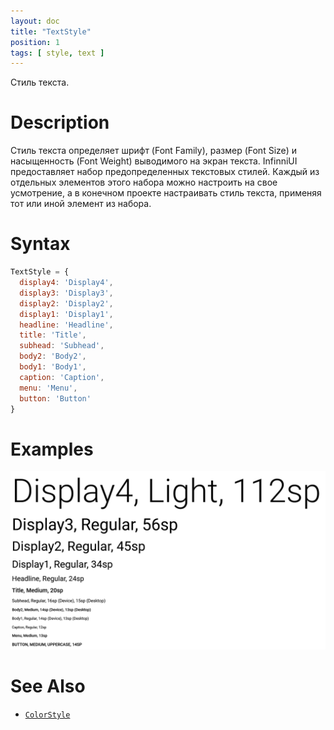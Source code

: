 ```yaml
---
layout: doc
title: "TextStyle"
position: 1
tags: [ style, text ]
---
```


Стиль текста.

# Description

Стиль текста определяет шрифт (Font Family), размер (Font Size) и насыщенность (Font Weight)
выводимого на экран текста. InfinniUI предоставляет набор предопределенных текстовых стилей. Каждый из отдельных элементов
этого набора можно настроить на свое усмотрение, а в конечном проекте настраивать стиль текста, применяя тот или иной элемент из набора.

# Syntax

```js
TextStyle = {
  display4: 'Display4',
  display3: 'Display3',
  display2: 'Display2',
  display1: 'Display1',
  headline: 'Headline',
  title: 'Title',
  subhead: 'Subhead',
  body2: 'Body2',
  body1: 'Body1',
  caption: 'Caption',
  menu: 'Menu',
  button: 'Button'
}
```

# Examples

![](TextStyle.png)

# See Also

* [`ColorStyle`](../ColorStyle)
